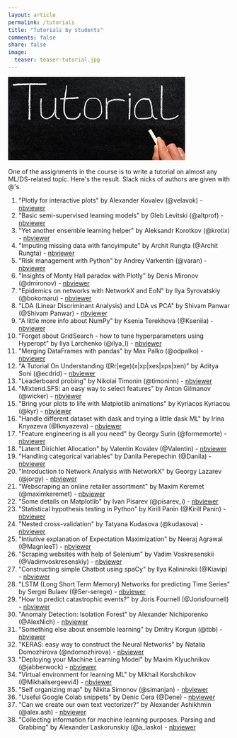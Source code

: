 ```yaml
---
layout: article
permalink: /tutorials
title: "Tutorials by students"
comments: false
share: false
image:
  teaser: teaser-tutorial.jpg
---
```


<img src='../images/teaser-tutorial.jpg'>

One of the assignments in the course is to write a tutorial on almost any ML/DS-related topic. Here's the result. Slack nicks of authors are given with @'s. 

1. "Plotly for interactive plots" by Alexander Kovalev (@velavok) - [nbviewer](https://nbviewer.jupyter.org/github/Yorko/mlcourse.ai/blob/master/jupyter_english/tutorials/plotly_tutorial_for_interactive_plots_sankovalev.ipynb)
1. "Basic semi-supervised learning models" by Gleb Levitski (@altprof) - [nbviewer](https://nbviewer.jupyter.org/github/Yorko/mlcourse.ai/blob/master/jupyter_english/tutorials/basic_semi-supervised_learning_models_altprof.ipynb)
1. "Yet another ensemble learning helper" by Aleksandr Korotkov (@krotix) - [nbviewer](https://nbviewer.jupyter.org/github/Yorko/mlcourse.ai/blob/master/jupyter_english/tutorials/yet_another_ensemble_learning_helper_aleksandr_korotkov.ipynb)
1. "Imputing missing data with fancyimpute" by Archit Rungta (@Archit Rungta) - [nbviewer](https://nbviewer.jupyter.org/github/Yorko/mlcourse.ai/blob/master/jupyter_english/tutorials/Imputing_missing_data_with_fancyimpute_archit_rungta.ipynb)
1. "Risk management with Python" by Andrey Varkentin (@varan) - [nbviewer](https://nbviewer.jupyter.org/github/Yorko/mlcourse.ai/blob/master/jupyter_english/tutorials/Risk_management_with_Python_Andrey_Varkentin2.ipynb)
1. "Insights of Monty Hall paradox with Plotly" by Denis Mironov (@dmironov) - [nbviewer](https://nbviewer.jupyter.org/github/Yorko/mlcourse.ai/blob/master/jupyter_english/tutorials/Insights_of_Monty_Hall_paradox_with_Plotly_dmironov.ipynb)
1. "Epidemics on networks with NetworkX and EoN" by Ilya Syrovatskiy (@bokomaru) - [nbviewer](https://nbviewer.jupyter.org/github/Yorko/mlcourse.ai/blob/master/jupyter_english/tutorials/Epidemics_on_networks_with_NetworkX_and_EoN_Syrovatskiy_Ilya.ipynb)
1. "LDA (Linear Discriminant Analysis) and LDA vs PCA" by Shivam Panwar (@Shivam Panwar) - [nbviewer](https://nbviewer.jupyter.org/github/Yorko/mlcourse.ai/blob/master/jupyter_english/tutorials/lda_pca_and_topic_modelling_shivam_panwar.ipynb)
1. "A little more info about NumPy" by Ksenia Terekhova (@Kseniia) - [nbviewer](https://nbviewer.jupyter.org/github/Yorko/mlcourse.ai/blob/master/jupyter_english/tutorials/more_info_about_numpy_kseniia_terekhova.ipynb)
1. "Forget about GridSearch - how to tune hyperparameters using Hyperopt" by Ilya Larchenko (@ilya_l) - [nbviewer](https://nbviewer.jupyter.org/github/Yorko/mlcourse.ai/blob/master/jupyter_english/tutorials/hyperparameters_tunning_ilya_larchenko.ipynb)
1. "Merging DataFrames with pandas" by Max Palko (@odpalko) - [nbviewer](https://nbviewer.jupyter.org/github/Yorko/mlcourse.ai/blob/master/jupyter_english/tutorials/merging_dataframes_tutorial_max_palko.ipynb)
1. "A Tutorial On Understanding (\[Rr\]ege)(x|xp|xes|xps|xen)" by Aditya Soni (@ecdrid) - [nbviewer](https://nbviewer.jupyter.org/github/Yorko/mlcourse.ai/blob/master/jupyter_english/tutorials/learn_regex_the_easy_way_aditya_soni.ipynb)
1. "Leaderboard probing" by Nikolai Timonin (@timoninn) - [nbviewer](https://nbviewer.jupyter.org/github/Yorko/mlcourse.ai/blob/master/jupyter_english/tutorials/kaggle_leaderboard_probing_nikolai_timonin.ipynb)
1. "Mlxtend.SFS: an easy way to select features" by Anton Gilmanov (@wicker) - [nbviewer](https://nbviewer.jupyter.org/github/Yorko/mlcourse.ai/blob/master/jupyter_english/tutorials/Mlxtend_SFS_an_easy_way_to_select_features.ipynb)
1. "Bring your plots to life with Matplotlib animations" by Kyriacos Kyriacou (@kyr) - [nbviewer](https://nbviewer.jupyter.org/github/Yorko/mlcourse.ai/blob/master/jupyter_english/tutorials/bring_your_plots_to_life_with_matplotlib_animations_kyriacos_kyriacou.ipynb)
1. "Handle different dataset with dask and trying a little dask ML" by Irina Knyazeva (@Iknyazeva) - [nbviewer](https://nbviewer.jupyter.org/github/Yorko/mlcourse.ai/blob/master/jupyter_english/tutorials/dask_objects_and_little_dask_ml_tutorial_iknyazeva.ipynb)
1. "Feature engineering is all you need" by Georgy Surin (@formemorte) - [nbviewer](https://nbviewer.jupyter.org/github/Yorko/mlcourse.ai/blob/master/jupyter_english/tutorials/Feature_engineering_is_all_you_need_%20tutorial_Georgy_Surin.ipynb)
1. "Latent Dirichlet Allocation" by Valentin Kovalev (@Valentin) - [nbviewer](https://nbviewer.jupyter.org/github/Yorko/mlcourse.ai/blob/master/jupyter_english/tutorials/tutorial_lda_pyldavis_kovalevvyu.ipynb)
1. "Handling categorical variables" by Danila Perepechin (@Danila) - [nbviewer](https://nbviewer.jupyter.org/github/Yorko/mlcourse.ai/blob/master/jupyter_english/tutorials/handling_categorical_data_Danila.ipynb)
1. "Introduction to Network Analysis with NetworkX" by Georgy Lazarev (@jorgy) - [nbviewer](https://nbviewer.jupyter.org/github/Yorko/mlcourse.ai/blob/master/jupyter_english/tutorials/Introduction_to_Network_Analysis_with_NetworkX_Georgy_Lazarev.ipynb)
1. "Webscraping an online retailer assortment" by Maxim Keremet (@maximkeremet) - [nbviewer](https://nbviewer.jupyter.org/github/Yorko/mlcourse.ai/blob/master/jupyter_english/tutorials/webscraping_ecommerce_website_with_scrapy.ipynb)
1. "Some details on Matplotlib" by Ivan Pisarev (@pisarev_i) - [nbviewer](https://nbviewer.jupyter.org/github/Yorko/mlcourse.ai/blob/master/jupyter_english/tutorials/some_details_in_matplotlib_pisarev_ivan.ipynb)
1. "Statistical hypothesis testing in Python" by Kirill Panin (@Kirill Panin) - [nbviewer](https://nbviewer.jupyter.org/github/Yorko/mlcourse.ai/blob/master/jupyter_english/tutorials/statistical_hypothesis_testing_in_python_panin_kirill.ipynb)
1. "Nested cross-validation" by Tatyana Kudasova (@kudasova) - [nbviewer](https://nbviewer.jupyter.org/github/Yorko/mlcourse.ai/blob/master/jupyter_english/tutorials/nested_cross_validation_tatyana_kudasova.ipynb)
1. "Intiutive explanation of Expectation Maximization" by Neeraj Agrawal (@MagnIeeT) - [nbviewer](https://nbviewer.jupyter.org/github/Yorko/mlcourse.ai/blob/master/jupyter_english/tutorials/Intitutive_Explanation_of_Expectation_Maximization_Algorithm_MagnIeeT.ipynb)
1. "Scraping websites with help of Selenium" by Vadim Voskresenskii (@Vadimvoskresenskiy) - [nbviewer](https://nbviewer.jupyter.org/github/Yorko/mlcourse.ai/blob/master/jupyter_english/tutorials/Voskresenskii_selenium_tutorial.ipynb)
1. "Constructing simple Chatbot using spaCy" by Ilya Kalininskii (@Kiavip) - [nbviewer](https://nbviewer.jupyter.org/github/Yorko/mlcourse.ai/blob/master/jupyter_english/tutorials/tutorial_spaCy_chatbot.ipynb)
1. "LSTM (Long Short Term Memory) Networks for predicting Time Series" by Sergei Bulaev (@Ser-serege) - [nbviewer](https://nbviewer.jupyter.org/github/Yorko/mlcourse.ai/blob/master/jupyter_english/tutorials/LSTM_tutorial_Sergei_Bulaev.ipynb)
1. "How to predict catastrophic events?" by Joris Fournell (@Jorisfournell) - [nbviewer](https://nbviewer.jupyter.org/github/Yorko/mlcourse.ai/blob/master/jupyter_english/tutorials/Catastrophic_Events_with_Scipy.ipynb)
1. "Anomaly Detection: Isolation Forest" by Alexander Nichiporenko (@AlexNich) - [nbviewer](https://nbviewer.jupyter.org/github/Yorko/mlcourse.ai/blob/master/jupyter_english/tutorials/anomaly_detection_isolation_forest_alexander_nichiporenko.ipynb)
1. "Something else about ensemble learning" by Dmitry Korgun (@tbb) - [nbviewer](https://nbviewer.jupyter.org/github/Yorko/mlcourse.ai/blob/master/jupyter_english/tutorials/something_else_about_ensemble_tbb.ipynb)
1. "KERAS: easy way to construct the Neural Networks" by Natalia Domozhirova (@ndomozhirova) - [nbviewer](https://nbviewer.jupyter.org/github/Yorko/mlcourse.ai/blob/master/jupyter_english/tutorials/Keras_easy_way_to_construct_the_Neural_Networks_fixed.ipynb)
1. "Deploying your Machine Learning Model" by Maxim Klyuchnikov (@jabberwock) - [nbviewer](https://nbviewer.jupyter.org/github/Yorko/mlcourse.ai/blob/master/jupyter_english/tutorials/deploying-your-machine-learning-model_maxim-klyuchnikov.ipynb)
1. "Virtual environment for learning ML" by Mikhail Korshchikov (@Mikhailsergeevi4) - [nbviewer](https://nbviewer.jupyter.org/github/yorko/mlcourse.ai/blob/master/jupyter_english/tutorials/tutorial_ML_with_VM_Mikhail%20Korshchikov.ipynb)
1. "Self organizing map" by Nikita Simonov (@simanjan) - [nbviewer](https://nbviewer.jupyter.org/github/Yorko/mlcourse.ai/blob/master/jupyter_english/tutorials/self_organizing_map_nikita_simonov.ipynb)
1. "Useful Google Colab snippets" by Denic Cera (@Dene) - [nbviewer](https://nbviewer.jupyter.org/github/Dene33/mlcourse.ai/blob/master/jupyter_english/tutorials/Useful_Google_Colab_snippets.ipynb)
1. "Can we create our own text vectorizer?" by Alexander Ashikhmin (@alex.ash) - [nbviewer](https://nbviewer.jupyter.org/github/Yorko/mlcourse.ai/blob/master/jupyter_english/tutorials/custom_vectorizer_tutorial.ipynb)
1. "Collecting information for machine learning purposes. Parsing and Grabbing" by Alexander Laskorunskiy (@a_lasko) - [nbviewer](https://nbviewer.jupyter.org/github/Yorko/mlcourse.ai/blob/master/jupyter_english/tutorials/parsing_and_grabbing_tutorial_aleksandr_laskorunsky.ipynb)

